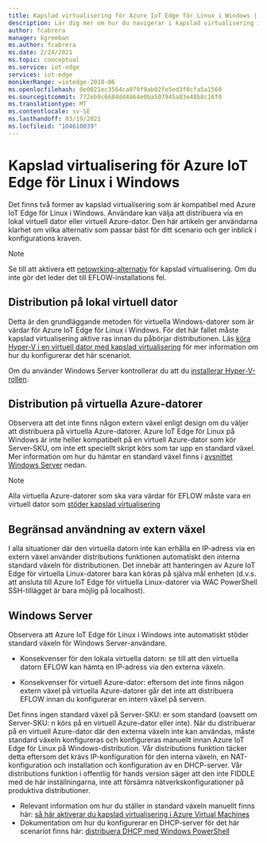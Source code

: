 ```yaml
---
title: Kapslad virtualisering för Azure IoT Edge för Linux i Windows | Microsoft Docs
description: Lär dig mer om hur du navigerar i kapslad virtualisering i Azure IoT Edge för Linux i Windows.
author: fcabrera
manager: kgremban
ms.author: fcabrera
ms.date: 2/24/2021
ms.topic: conceptual
ms.service: iot-edge
services: iot-edge
monikerRange: =iotedge-2018-06
ms.openlocfilehash: 0e0021ec3564ca079f9ab02fe5ed3f0cfa5a1560
ms.sourcegitcommit: 772eb9c6684dd4864e0ba507945a83e48b8c16f0
ms.translationtype: MT
ms.contentlocale: sv-SE
ms.lasthandoff: 03/19/2021
ms.locfileid: "104610039"
---
```

# <a name="nested-virtualization-for-azure-iot-edge-for-linux-on-windows"></a>Kapslad virtualisering för Azure IoT Edge för Linux i Windows
Det finns två former av kapslad virtualisering som är kompatibel med Azure IoT Edge för Linux i Windows. Användare kan välja att distribuera via en lokal virtuell dator eller virtuell Azure-dator. Den här artikeln ger användarna klarhet om vilka alternativ som passar bäst för ditt scenario och ger inblick i konfigurations kraven.

> [!NOTE]
>
> Se till att aktivera ett [netowrking-alternativ](/virtualization/hyper-v-on-windows/user-guide/nested-virtualization#networking-options) för kapslad virtualisering. Om du inte gör det leder det till EFLOW-installations fel. 

## <a name="deployment-on-local-vm"></a>Distribution på lokal virtuell dator
Detta är den grundläggande metoden för virtuella Windows-datorer som är värdar för Azure IoT Edge för Linux i Windows. För det här fallet måste kapslad virtualisering aktive ras innan du påbörjar distributionen. Läs [köra Hyper-V i en virtuell dator med kapslad virtualisering](https://docs.microsoft.com/virtualization/hyper-v-on-windows/user-guide/nested-virtualization) för mer information om hur du konfigurerar det här scenariot.

Om du använder Windows Server kontrollerar du att du [installerar Hyper-V-rollen](https://docs.microsoft.com/windows-server/virtualization/hyper-v/get-started/install-the-hyper-v-role-on-windows-server).

## <a name="deployment-on-azure-vms"></a>Distribution på virtuella Azure-datorer
Observera att det inte finns någon extern växel enligt design om du väljer att distribuera på virtuella Azure-datorer. Azure IoT Edge för Linux på Windows är inte heller kompatibelt på en virtuell Azure-dator som kör Server-SKU, om inte ett speciellt skript körs som tar upp en standard växel. Mer information om hur du hämtar en standard växel finns i [avsnittet Windows Server](#windows-server) nedan. 

> [!NOTE]
>
> Alla virtuella Azure-datorer som ska vara värdar för EFLOW måste vara en virtuell dator som [stöder kapslad virtualisering](../virtual-machines/acu.md)


## <a name="limited-use-of-external-switch"></a>Begränsad användning av extern växel
I alla situationer där den virtuella datorn inte kan erhålla en IP-adress via en extern växel använder distributions funktionen automatiskt den interna standard växeln för distributionen. Det innebär att hanteringen av Azure IoT Edge för virtuella Linux-datorer bara kan köras på själva mål enheten (d.v.s. att ansluta till Azure IoT Edge för virtuella Linux-datorer via WAC PowerShell SSH-tillägget är bara möjlig på localhost).

## <a name="windows-server"></a>Windows Server
Observera att Azure IoT Edge för Linux i Windows inte automatiskt stöder standard växeln för Windows Server-användare.

* Konsekvenser för den lokala virtuella datorn: se till att den virtuella datorn EFLOW kan hämta en IP-adress via den externa växeln.

* Konsekvenser för virtuell Azure-dator: eftersom det inte finns någon extern växel på virtuella Azure-datorer går det inte att distribuera EFLOW innan du konfigurerar en intern växel på servern.

Det finns ingen standard växel på Server-SKU: er som standard (oavsett om Server-SKU: n körs på en virtuell Azure-dator eller inte). När du distribuerar på en virtuell Azure-dator där den externa växeln inte kan användas, måste standard växeln konfigureras och konfigureras manuellt innan Azure IoT Edge för Linux på Windows-distribution. Vår distributions funktion täcker detta eftersom det krävs IP-konfiguration för den interna växeln, en NAT-konfiguration och installation och konfiguration av en DHCP-server. Vår distributions funktion i offentlig för hands version säger att den inte FIDDLE med de här inställningarna, inte att försämra nätverkskonfigurationer på produktiva distributioner.

* Relevant information om hur du ställer in standard växeln manuellt finns här: [så här aktiverar du kapslad virtualisering i Azure Virtual Machines](https://docs.microsoft.com/azure/virtual-machines/windows/nested-virtualization)
* Dokumentation om hur du konfigurerar en DHCP-server för det här scenariot finns här: [distribuera DHCP med Windows PowerShell](https://docs.microsoft.com/windows-server/networking/technologies/dhcp/dhcp-deploy-wps)

